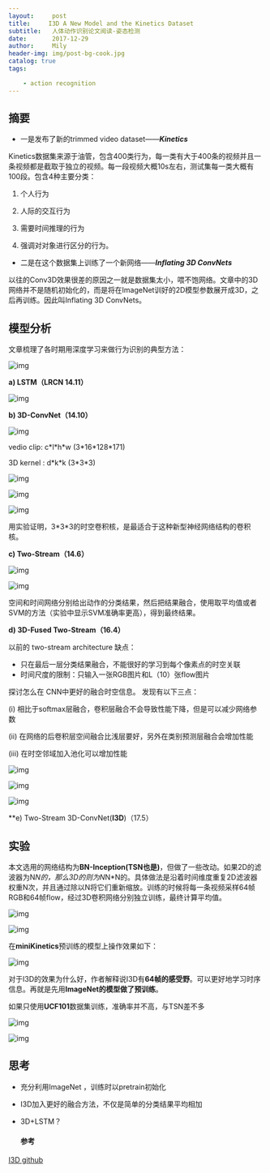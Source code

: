 ```yaml
---
layout:     post
title:     I3D A New Model and the Kinetics Dataset
subtitle:   人体动作识别论文阅读-姿态检测
date:       2017-12-29
author:     Mily
header-img: img/post-bg-cook.jpg
catalog: true
tags:

    - action recognition
---
```


## 摘要

- 一是发布了新的trimmed video dataset——***Kinetics***

Kinetics数据集来源于油管，包含400类行为，每一类有大于400条的视频并且一条视频都是截取于独立的视频。每一段视频大概10s左右，测试集每一类大概有100段。包含4种主要分类：

1. 个人行为

2. 人际的交互行为

3. 需要时间推理的行为

4. 强调对对象进行区分的行为。

- 二是在这个数据集上训练了一个新网络——***Inflating 3D ConvNets***

以往的Conv3D效果很差的原因之一就是数据集太小，喂不饱网络。文章中的3D网络并不是随机初始化的，而是将在ImageNet训好的2D模型参数展开成3D，之后再训练。因此叫Inflating 3D ConvNets。

## 模型分析

文章梳理了各时期用深度学习来做行为识别的典型方法：

![img](https://note.youdao.com/yws/public/resource/4810e926dd8d78414bfc6a3aa45c7b0c/xmlnote/7470C48414534333983FC58A30615D4A/6436)

**a) LSTM（LRCN 14.11）**

![img](https://note.youdao.com/yws/public/resource/4810e926dd8d78414bfc6a3aa45c7b0c/xmlnote/5D88A44374984BFA8ABFA2A8D414043A/6476)

**b) 3D-ConvNet（14.10）**

![img](https://note.youdao.com/ynoteshare1/images/replace-img.png)

 vedio clip: c\*l\*h\*w (3\*16\*128\*171)

3D kernel : d\*k\*k    (3\*3\*3)

![img](https://note.youdao.com/ynoteshare1/images/replace-img.png)



![img](https://note.youdao.com/ynoteshare1/images/replace-img.png)

![img](https://note.youdao.com/ynoteshare1/images/replace-img.png)

用实验证明，3\*3\*3的时空卷积核，是最适合于这种新型神经网络结构的卷积核。

**c) Two-Stream（14.6）**

![img](https://note.youdao.com/ynoteshare1/images/replace-img.png)



![img](https://note.youdao.com/ynoteshare1/images/replace-img.png)

空间和时间网络分别给出动作的分类结果，然后把结果融合，使用取平均值或者SVM的方法（实验中显示SVM准确率更高），得到最终结果。

**d) 3D-Fused Two-Stream（16.4）**

以前的 two-stream architecture 缺点：

- 只在最后一层分类结果融合，不能很好的学习到每个像素点的时空关联
- 时间尺度的限制：只输入一张RGB图片和L（10）张flow图片

探讨怎么在 CNN中更好的融合时空信息。 发现有以下三点： 

(i) 相比于softmax层融合，卷积层融合不会导致性能下降，但是可以减少网络参数

(ii) 在网络的后卷积层空间融合比浅层要好，另外在类别预测层融合会增加性能

(iii) 在时空邻域加入池化可以增加性能

![img](https://note.youdao.com/ynoteshare1/images/replace-img.png)

![img](https://note.youdao.com/ynoteshare1/images/replace-img.png)



![img](https://note.youdao.com/ynoteshare1/images/replace-img.png)

**e) Two-Stream 3D-ConvNet(**I3D**)（17.5）

## **实验**

本文选用的网络结构为**BN-Inception(TSN也是)**，但做了一些改动。如果2D的滤波器为N*N的，那么3D的则为N*N*N的。具体做法是沿着时间维度重复2D滤波器权重N次，并且通过除以N将它们重新缩放。训练的时候将每一条视频采样64帧RGB和64帧flow，经过3D卷积网络分别独立训练，最终计算平均值。

![img](https://note.youdao.com/ynoteshare1/images/replace-img.png)



![img](https://note.youdao.com/ynoteshare1/images/replace-img.png)

在**miniKinetics**预训练的模型上操作效果如下：

![img](https://note.youdao.com/ynoteshare1/images/replace-img.png)

对于I3D的效果为什么好，作者解释说I3D有**64帧的感受野**。可以更好地学习时序信息。再就是先用**ImageNet的模型做了预训练**。

如果只使用**UCF101**数据集训练，准确率并不高，与TSN差不多

![img](https://note.youdao.com/ynoteshare1/images/replace-img.png)

![img](https://note.youdao.com/ynoteshare1/images/replace-img.png)

## **思考**

- 充分利用ImageNet ，训练时以pretrain初始化

- I3D加入更好的融合方法，不仅是简单的分类结果平均相加

- 3D+LSTM？

  #### 参考

[I3D github](https://github.com/deepmind/kinetics-i3d)